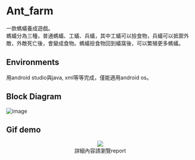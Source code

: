 # Ant_farm
一款螞蟻養成遊戲。 <br />
螞蟻分為三種，普通螞蟻、工蟻、兵蟻，其中工蟻可以撿食物，兵蟻可以抵禦外敵，外敵死亡後，會變成食物。螞蟻撿食物回到蟻窩後，可以繁殖更多螞蟻。
## Environments
用android studio與java, xml等等完成，僅能適用android os。
## Block Diagram
![image](https://github.com/zzzzz314314/Ant_farm/blob/master/block_diagram.png)
## Gif demo
<div align=center><img src="https://github.com/zzzzz314314/Ant_farm/blob/master/demo.gif"/></div>
<div align=center>詳細內容請瀏覽report</div>
